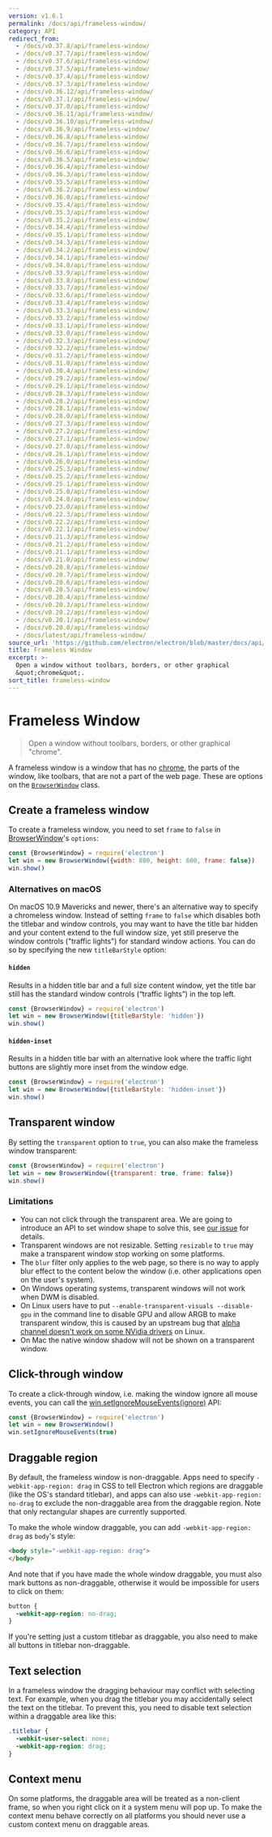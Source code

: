```yaml
---
version: v1.6.1
permalink: /docs/api/frameless-window/
category: API
redirect_from:
  - /docs/v0.37.8/api/frameless-window/
  - /docs/v0.37.7/api/frameless-window/
  - /docs/v0.37.6/api/frameless-window/
  - /docs/v0.37.5/api/frameless-window/
  - /docs/v0.37.4/api/frameless-window/
  - /docs/v0.37.3/api/frameless-window/
  - /docs/v0.36.12/api/frameless-window/
  - /docs/v0.37.1/api/frameless-window/
  - /docs/v0.37.0/api/frameless-window/
  - /docs/v0.36.11/api/frameless-window/
  - /docs/v0.36.10/api/frameless-window/
  - /docs/v0.36.9/api/frameless-window/
  - /docs/v0.36.8/api/frameless-window/
  - /docs/v0.36.7/api/frameless-window/
  - /docs/v0.36.6/api/frameless-window/
  - /docs/v0.36.5/api/frameless-window/
  - /docs/v0.36.4/api/frameless-window/
  - /docs/v0.36.3/api/frameless-window/
  - /docs/v0.35.5/api/frameless-window/
  - /docs/v0.36.2/api/frameless-window/
  - /docs/v0.36.0/api/frameless-window/
  - /docs/v0.35.4/api/frameless-window/
  - /docs/v0.35.3/api/frameless-window/
  - /docs/v0.35.2/api/frameless-window/
  - /docs/v0.34.4/api/frameless-window/
  - /docs/v0.35.1/api/frameless-window/
  - /docs/v0.34.3/api/frameless-window/
  - /docs/v0.34.2/api/frameless-window/
  - /docs/v0.34.1/api/frameless-window/
  - /docs/v0.34.0/api/frameless-window/
  - /docs/v0.33.9/api/frameless-window/
  - /docs/v0.33.8/api/frameless-window/
  - /docs/v0.33.7/api/frameless-window/
  - /docs/v0.33.6/api/frameless-window/
  - /docs/v0.33.4/api/frameless-window/
  - /docs/v0.33.3/api/frameless-window/
  - /docs/v0.33.2/api/frameless-window/
  - /docs/v0.33.1/api/frameless-window/
  - /docs/v0.33.0/api/frameless-window/
  - /docs/v0.32.3/api/frameless-window/
  - /docs/v0.32.2/api/frameless-window/
  - /docs/v0.31.2/api/frameless-window/
  - /docs/v0.31.0/api/frameless-window/
  - /docs/v0.30.4/api/frameless-window/
  - /docs/v0.29.2/api/frameless-window/
  - /docs/v0.29.1/api/frameless-window/
  - /docs/v0.28.3/api/frameless-window/
  - /docs/v0.28.2/api/frameless-window/
  - /docs/v0.28.1/api/frameless-window/
  - /docs/v0.28.0/api/frameless-window/
  - /docs/v0.27.3/api/frameless-window/
  - /docs/v0.27.2/api/frameless-window/
  - /docs/v0.27.1/api/frameless-window/
  - /docs/v0.27.0/api/frameless-window/
  - /docs/v0.26.1/api/frameless-window/
  - /docs/v0.26.0/api/frameless-window/
  - /docs/v0.25.3/api/frameless-window/
  - /docs/v0.25.2/api/frameless-window/
  - /docs/v0.25.1/api/frameless-window/
  - /docs/v0.25.0/api/frameless-window/
  - /docs/v0.24.0/api/frameless-window/
  - /docs/v0.23.0/api/frameless-window/
  - /docs/v0.22.3/api/frameless-window/
  - /docs/v0.22.2/api/frameless-window/
  - /docs/v0.22.1/api/frameless-window/
  - /docs/v0.21.3/api/frameless-window/
  - /docs/v0.21.2/api/frameless-window/
  - /docs/v0.21.1/api/frameless-window/
  - /docs/v0.21.0/api/frameless-window/
  - /docs/v0.20.8/api/frameless-window/
  - /docs/v0.20.7/api/frameless-window/
  - /docs/v0.20.6/api/frameless-window/
  - /docs/v0.20.5/api/frameless-window/
  - /docs/v0.20.4/api/frameless-window/
  - /docs/v0.20.3/api/frameless-window/
  - /docs/v0.20.2/api/frameless-window/
  - /docs/v0.20.1/api/frameless-window/
  - /docs/v0.20.0/api/frameless-window/
  - /docs/latest/api/frameless-window/
source_url: 'https://github.com/electron/electron/blob/master/docs/api/frameless-window.md'
title: Frameless Window
excerpt: >-
  Open a window without toolbars, borders, or other graphical
  &quot;chrome&quot;.
sort_title: frameless-window
---
```

# Frameless Window

> Open a window without toolbars, borders, or other graphical "chrome".

A frameless window is a window that has no [chrome](https://developer.mozilla.org/en-US/docs/Glossary/Chrome), the parts of the window, like toolbars, that are not a part of the web page. These are options on the [`BrowserWindow`]({{site.baseurl}}/docs/api/browser-window) class.

## Create a frameless window

To create a frameless window, you need to set `frame` to `false` in [BrowserWindow]({{site.baseurl}}/docs/api/browser-window)'s `options`:

```javascript
const {BrowserWindow} = require('electron')
let win = new BrowserWindow({width: 800, height: 600, frame: false})
win.show()
```

### Alternatives on macOS

On macOS 10.9 Mavericks and newer, there's an alternative way to specify a chromeless window. Instead of setting `frame` to `false` which disables both the titlebar and window controls, you may want to have the title bar hidden and your content extend to the full window size, yet still preserve the window controls ("traffic lights") for standard window actions. You can do so by specifying the new `titleBarStyle` option:

#### `hidden`

Results in a hidden title bar and a full size content window, yet the title bar still has the standard window controls (“traffic lights”) in the top left.

```javascript
const {BrowserWindow} = require('electron')
let win = new BrowserWindow({titleBarStyle: 'hidden'})
win.show()
```

#### `hidden-inset`

Results in a hidden title bar with an alternative look where the traffic light buttons are slightly more inset from the window edge.

```javascript
const {BrowserWindow} = require('electron')
let win = new BrowserWindow({titleBarStyle: 'hidden-inset'})
win.show()
```

## Transparent window

By setting the `transparent` option to `true`, you can also make the frameless window transparent:

```javascript
const {BrowserWindow} = require('electron')
let win = new BrowserWindow({transparent: true, frame: false})
win.show()
```

### Limitations

*   You can not click through the transparent area. We are going to introduce an API to set window shape to solve this, see [our issue](https://github.com/electron/electron/issues/1335) for details.
*   Transparent windows are not resizable. Setting `resizable` to `true` may make a transparent window stop working on some platforms.
*   The `blur` filter only applies to the web page, so there is no way to apply blur effect to the content below the window (i.e. other applications open on the user's system).
*   On Windows operating systems, transparent windows will not work when DWM is disabled.
*   On Linux users have to put `--enable-transparent-visuals --disable-gpu` in the command line to disable GPU and allow ARGB to make transparent window, this is caused by an upstream bug that [alpha channel doesn't work on some NVidia drivers](https://code.google.com/p/chromium/issues/detail?id=369209) on Linux.
*   On Mac the native window shadow will not be shown on a transparent window.

## Click-through window

To create a click-through window, i.e. making the window ignore all mouse events, you can call the [win.setIgnoreMouseEvents(ignore)]({{site.baseurl}}/docs/api/browser-window#winsetignoremouseeventsignore) API:

```javascript
const {BrowserWindow} = require('electron')
let win = new BrowserWindow()
win.setIgnoreMouseEvents(true)
```

## Draggable region

By default, the frameless window is non-draggable. Apps need to specify `-webkit-app-region: drag` in CSS to tell Electron which regions are draggable (like the OS's standard titlebar), and apps can also use `-webkit-app-region: no-drag` to exclude the non-draggable area from the draggable region. Note that only rectangular shapes are currently supported.

To make the whole window draggable, you can add `-webkit-app-region: drag` as `body`'s style:

```html
<body style="-webkit-app-region: drag">
</body>
```

And note that if you have made the whole window draggable, you must also mark buttons as non-draggable, otherwise it would be impossible for users to click on them:

```css
button {
  -webkit-app-region: no-drag;
}
```

If you're setting just a custom titlebar as draggable, you also need to make all buttons in titlebar non-draggable.

## Text selection

In a frameless window the dragging behaviour may conflict with selecting text. For example, when you drag the titlebar you may accidentally select the text on the titlebar. To prevent this, you need to disable text selection within a draggable area like this:

```css
.titlebar {
  -webkit-user-select: none;
  -webkit-app-region: drag;
}
```

## Context menu

On some platforms, the draggable area will be treated as a non-client frame, so when you right click on it a system menu will pop up. To make the context menu behave correctly on all platforms you should never use a custom context menu on draggable areas.
